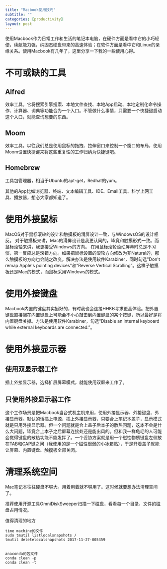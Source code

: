 ```yaml
---
title: "Macbook使用技巧"
subtitle: ""
categories: [productivity]
layout: post
---
```

使用Macbook作为日常工作和生活的笔记本电脑，在硬件方面是看中它的小巧轻便，续航能力强，纯固态硬盘带来的高速体验；在软件方面是看中它和Linux的亲缘关系。使用Macbook有几年了，这里分享一下我的一些使用心得。


# 不可或缺的工具

## Alfred

效率工具。它将搜索引擎搜索、本地文件查找、本地App启动、本地定制化命令操作、计算器、词典等功能合为一个入口。不管做什么事情，只需要一个快捷键启动这个入口，就能查询想要的东西。

## Moom

效率工具。以往我们总是使用鼠标的拖拽、拉伸窗口来控制一个窗口的布局，使用Moom设置快捷键来将这些重复性的工作归纳为快捷键吧。

## Homebrew

工具包管理器，相当于Ubuntu的apt-get，Redhat的yum。

其他的App比如浏览器、终端、文本编辑工具、IDE、Email工具、科学上网工具、播放器，想必大家都知道了。




# 使用外接鼠标

MacOS对于鼠标滚轮的设计和触摸板的滑屏设计一致，与WindowsOS的设计相反。
对于触摸板来讲，Mac的滑屏设计是我更认同的，毕竟和触摸形式一致。而鼠标滚轴来讲，我更接受Windows的方向。
在用鼠标滚轮滚动屏幕时总是不习惯，第一反应总是滚错方向。如果把鼠标设置的滚轮方向修改为非Natural的，那么触摸板的方向也会随之改变。解决办法是使用软件Karabiner，同时勾选"Don't remap Apple's pointing devices"和“Reverse Vertical Scrolling”。这样子触摸板还是Mac的模式，而鼠标采用Windows的模式。



# 使用外接键盘

Macbook内置的键盘其实挺好的，有时我也会连接HHKB寻求更高体验。把外置键盘直接搁在内置键盘上可能会不小心敲击到内置键盘的某个按键，所以最好是将内置键盘关掉。方法是使用软件Karabiner，勾选“Disable an internal keyboard while external keyboards are connected.”。



# 使用外接显示器

## 使用双显示器工作

插上外接显示器，选择扩展屏幕模式，就能使用双屏来工作了。

## 只使用外接显示器工作

这个工作场景是把Macbook当台式机主机来用，使用外接显示器、外接键盘、外接显示器。默认的话插上电源、插上外接显示器，只要合上笔记本盖子，显示模式就是只用外接显示器。但一个问题就是合上盖子后本子的散热问题，这本不会是什么大问题，毕竟合上本子之后屏幕连接处还是能出风的。但和我一样龟毛的人可能会觉得键盘的散热功能不能发挥了。一个妥协方案就是用一个磁性物质键盘左侧放在TAB和CAP键之间（我使用的是一个磁性很弱的小冰箱贴），于是开着盖子就能让屏幕、内置键盘、触摸板全部关闭。




# 清理系统空间

Mac笔记本往往硬盘不够大。用着用着就不够用了。这时候就要想办法清理空间了。

推荐使用开源工具OmniDiskSweeper扫描一下磁盘，看看每一个目录、文件的磁盘占用情况。


值得清理的地方

    time machine的文件
    sudo tmutil listlocalsnapshots /
    tmutil deletelocalsnapshots 2017-11-27-005359


    anaconda的包文件
    conda clean -p
    conda clean -t


<!--
这里是注释区

```
print "hello"
```

***Stronger***

{% highlight python %}
print "hello, Lucky!"
{% endhighlight %}

![My image]({{ site.baseurl }}/images/emule.png)

My Github is [here][mygithub].
[mygithub]: https://github.com/lucky521

-->
